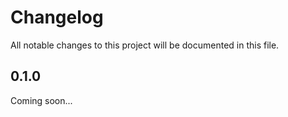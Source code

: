 # Changelog

All notable changes to this project will be documented in this file.

## 0.1.0
Coming soon...
